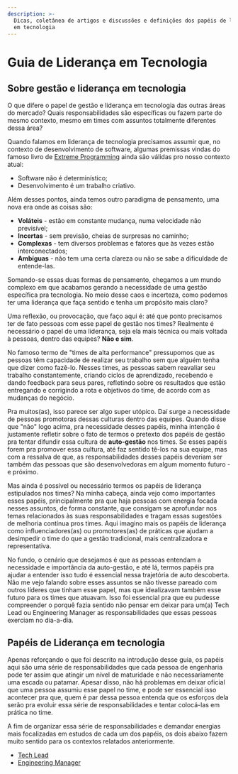 ```yaml
---
description: >-
  Dicas, coletânea de artigos e discussões e definições dos papéis de liderança
  em tecnologia
---
```


# Guia de Liderança em Tecnologia

## Sobre gestão e liderança em tecnologia

O que difere o papel de gestão e liderança em tecnologia das outras áreas do mercado? Quais responsabilidades são específicas ou fazem parte do mesmo contexto, mesmo em times com assuntos totalmente diferentes dessa área? 

Quando falamos em liderança de tecnologia precisamos assumir que, no contexto de desenvolvimento de software, algumas premissas vindas do famoso livro de [Extreme Programming](http://www.extremeprogramming.org/) ainda são válidas pro nosso contexto atual:

* Software não é determinístico;
* Desenvolvimento é um trabalho criativo.

Além desses pontos, ainda temos outro paradigma de pensamento, uma nova era onde as coisas são:

* **Voláteis** - estão em constante mudança, numa velocidade não previsível;
* **Incertas** - sem previsão, cheias de surpresas no caminho;
* **Complexas** - tem diversos problemas e fatores que às vezes estão interconectados;
* **Ambíguas** - não tem uma certa clareza ou não se sabe a dificuldade de entende-las.

Somando-se essas duas formas de pensamento, chegamos a um mundo complexo em que acabamos gerando a necessidade de uma gestão específica pra tecnologia. No meio desse caos e incerteza, como podemos ter uma liderança que faça sentido e tenha um propósito mais claro?

Uma reflexão, ou provocação, que faço aqui é: até que ponto precisamos ter de fato pessoas com esse papel de gestão nos times? Realmente é necessário o papel de uma liderança, seja ela mais técnica ou mais voltada à pessoas, dentro das equipes? **Não e sim**. 

No famoso termo de "times de alta performance" pressupomos que as pessoas têm capacidade de realizar seu trabalho sem que alguém tenha que dizer como fazê-lo. Nesses times, as pessoas sabem reavaliar seu trabalho constantemente, criando ciclos de aprendizado, recebendo e dando feedback para seus pares, refletindo sobre os resultados que estão entregando e corrigindo a rota e objetivos do time, de acordo com as mudanças do negócio.

Pra muitos\(as\), isso parece ser algo super utópico. Daí surge a necessidade de pessoas promotoras dessas culturas dentro das equipes. Quando disse que "não" logo acima, pra necessidade desses papéis, minha intenção é justamente refletir sobre o fato de termos o pretexto dos papéis de gestão pra tentar difundir essa cultura de **auto-gestão** nos times. Se esses papéis forem pra promover essa cultura, até faz sentido tê-los na sua equipe, mas com a ressalva de que, as responsabilidades desses papéis deveriam ser também das pessoas que são desenvolvedoras em algum momento futuro - e próximo. 

Mas ainda é possível ou necessário  termos os papéis de liderança estipulados nos times? Na minha cabeça, ainda vejo como importantes esses papéis, principalmente pra que haja pessoas com energia focada nesses assuntos, de forma constante, que consigam se aprofundar nos temas relacionados às suas responsabilidades e tragam essas sugestões de melhoria contínua pros times. Aqui imagino mais os papéis de liderança como influenciadores\(as\) ou promotores\(as\) de práticas que ajudam a desimpedir o time do que a gestão tradicional, mais centralizadora e representativa.

No fundo, o cenário que desejamos é que as pessoas entendam a necessidade e importância da auto-gestão, e até lá, termos papéis pra ajudar a entender isso tudo é essencial nessa trajetória de auto descoberta. Não me vejo falando sobre esses assuntos se não tivesse pareado com outros líderes que tinham esse papel, mas que idealizavam também esse futuro para os times que atuavam. Isso foi essencial pra que eu pudesse compreender o porquê fazia sentido não pensar em deixar para um\(a\) Tech Lead ou Engineering Manager as responsabilidades que essas pessoas exerciam no dia-a-dia.

## Papéis de Liderança em tecnologia

Apenas reforçando o que foi descrito na introdução desse guia, os papéis aqui são uma série de responsabilidades que cada pessoa de engenharia pode ter assim que atingir um nível de maturidade e não necessariamente uma escada ou patamar. Apesar disso, não há problemas em deixar oficial que uma pessoa assumiu esse papel no time, e pode ser essencial isso acontecer pra que, quem é par dessa pessoa entenda que os esforços dela serão pra evoluir essa série de responsabilidades e tentar colocá-las em prática no time.

A fim de organizar essa série de responsabilidades e demandar energias mais focalizadas em estudos de cada um dos papéis, os dois abaixo fazem muito sentido para os contextos relatados anteriormente.

* [Tech Lead](tech-lead/)
* [Engineering Manager](engineering-manager.md)

